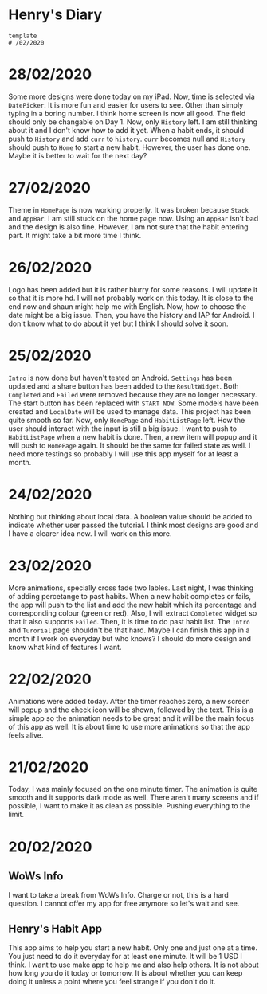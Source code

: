 # Henry's Diary
~~~
template
# /02/2020
~~~

# 28/02/2020
Some more designs were done today on my iPad. Now, time is selected via `DatePicker`. It is more fun and easier for users to see. 
Other than simply typing in a boring number. I think home screen is now all good. The field should only be changable on Day 1. 
Now, only `History` left. I am still thinking about it and I don't know how to add it yet. 
When a habit ends, it should push to `History` and add `curr` to `history`. 
`curr` becomes null and `History` should push to `Home` to start a new habit. However, the user has done one. 
Maybe it is better to wait for the next day?

# 27/02/2020
Theme in `HomePage` is now working properly. It was broken because `Stack` and `AppBar`. 
I am still stuck on the home page now. Using an `AppBar` isn't bad and the design is also fine. 
However, I am not sure that the habit entering part. It might take a bit more time I think. 

# 26/02/2020
Logo has been added but it is rather blurry for some reasons. I will update it so that it is more hd. 
I will not probably work on this today. It is close to the end now and shaun might help me with English. 
Now, how to choose the date might be a big issue. Then, you have the history and IAP for Android. 
I don't know what to do about it yet but I think I should solve it soon. 

# 25/02/2020
`Intro` is now done but haven't tested on Android. `Settings` has been updated and a share button has been added to the `ResultWidget`. 
Both `Completed` and `Failed` were removed because they are no longer necessary. The start button has been replaced with `START NOW`. 
Some models have been created and `LocalDate` will be used to manage data. This project has been quite smooth so far. 
Now, only `HomePage` and `HabitListPage` left. How the user should interact with the input is still a big issue. 
I want to push to `HabitListPage` when a new habit is done. Then, a new item will popup and it will push to `HomePage` again. 
It should be the same for failed state as well. I need more testings so probably I will use this app myself for at least a month. 

# 24/02/2020
Nothing but thinking about local data. A boolean value should be added to indicate whether user passed the tutorial. 
I think most designs are good and I have a clearer idea now. I will work on this more.

# 23/02/2020
More animations, specially cross fade two lables. Last night, I was thinking of adding percetange to past habits. 
When a new habit completes or fails, the app will push to the list and add the new habit which its percentage and corresponding colour (green or red). Also, I will extract `Completed` widget so that it also supports `Failed`. Then, it is time to do past habit list. The `Intro` and `Turorial` page shouldn't be that hard. Maybe I can finish this app in a month if I work on everyday but who knows? I should do more design and know what kind of features I want.

# 22/02/2020
Animations were added today. After the timer reaches zero, a new screen will popup and the check icon will be shown, followed by the text. This is a simple app so the animation needs to be great and it will be the main focus of this app as well. It is about time to use more animations so that the app feels alive.

# 21/02/2020
Today, I was mainly focused on the one minute timer. The animation is quite smooth and it supports dark mode as well. 
There aren't many screens and if possible, I want to make it as clean as possible. Pushing everything to the limit. 

# 20/02/2020
## WoWs Info
I want to take a break from WoWs Info. Charge or not, this is a hard question. 
I cannot offer my app for free anymore so let's wait and see. 

## Henry's Habit App
This app aims to help you start a new habit. Only one and just one at a time. 
You just need to do it everyday for at least one minute. It will be 1 USD I think. 
I want to use make app to help me and also help others. 
It is not about how long you do it today or tomorrow. 
It is about whether you can keep doing it unless a point where you feel strange if you don't do it.
